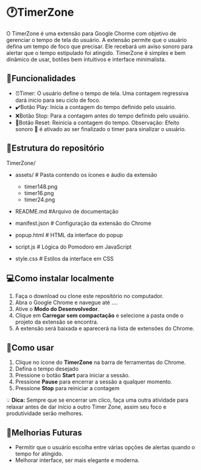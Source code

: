 # :clock1:TimerZone 

O TimerZone é uma extensão para Google Chorme com objetivo de gerenciar o tempo de tela do usuário. A extensão permite que o usuário defina um tempo de foco que precisar. Ele recebará um aviso sonoro para alertar  que o tempo estipulado foi atingido. TimerZone é simples e bem dinâmico de usar, botões bem intuitivos e interface minimalista.


## :wrench:Funcionalidades

 - :alarm_clock:Timer: O usuário define o tempo de tela. Uma contagem regressiva dará inicio para seu ciclo de foco.
 - :heavy_check_mark:Botão Play: Inicia a contagem do tempo definido pelo usuário.
 - :x:Botão Stop: Para a contagem antes do tempo definido pelo usuário.
 - :arrows_counterclockwise:Botão Reset: Reinicia a contagem do tempo.
 Observação: Efeito sonoro :bell: é ativado ao ser finalizado o timer para sinalizar o usuário.
 

## :file_folder:Estrutura do repositório
TimerZone/
 - assets/               # Pasta contendo os ícones e áudio da extensão
	 - timer148.png
	 - timer16.png
	 - timer24.png

 - README.md           #Arquivo de documentação
 - manifest.json       # Configuração da extensão do Chrome
 - popup.html          # HTML da interface do popup
 - script.js           # Lógica do Pomodoro em JavaScript
 - style.css          # Estilos da interface em CSS

## :computer:Como instalar localmente

 1. Faça o download ou clone este repositório no computador.
 2. Abra o Google Chrome e navegue até ....
 3. Ative o **Modo do Desenvolvedor**.
 4. Clique em **Carregar sem compactação** e selecione a pasta onde o projeto da extensão se encontra.
 5. A extensão será baixada e aparecerá na lista de extensões do Chrome.

## :hammer:Como usar

1. Clique no ícone do  **TimerZone**  na barra de ferramentas do Chrome.
2. Defina o tempo desejado
3. Pressione o botão  **Start**  para iniciar a sessão.
4. Pressione  **Pause**  para encerrar a sessão a qualquer momento.
5. Pressione **Stop** para reiniciar a contagem

💡  **Dica:**  Sempre que se encerrar um clico, faça uma outra atividade para relaxar antes de dar início a outro Timer Zone, assim seu foco e produtividade serão melhores.

## :memo:Melhorias Futuras

 - Permitir que o usuário escolha entre várias opções de alertas quando o tempo for atingido.
 - Melhorar interface, ser mais elegante e moderna.
